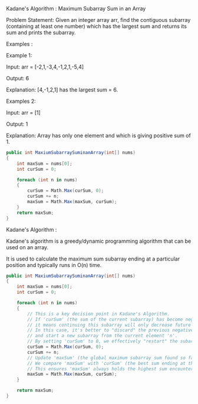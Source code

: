 Kadane's Algorithm : Maximum Subarray Sum in an Array

Problem Statement: Given an integer array arr, find the contiguous subarray (containing at least one number) which has the largest sum and returns its sum and prints the subarray.


Examples :


Example 1:

Input: arr = [-2,1,-3,4,-1,2,1,-5,4] 

Output: 6 

Explanation: [4,-1,2,1] has the largest sum = 6. 


Examples 2: 

Input: arr = [1] 

Output: 1 

Explanation: Array has only one element and which is giving positive sum of 1. 


```cs
public int MaxiumSubarraySuminanArray(int[] nums)
{
	int maxSum = nums[0];
	int curSum = 0;

	foreach (int n in nums)
	{
		curSum = Math.Max(curSum, 0);
		curSum += n;
		maxSum = Math.Max(maxSum, curSum);
	}
	return maxSum;
}
```



Kadane's Algorithm :

Kadane's algorithm is a greedy/dynamic programming algorithm that can be used on an array.

It is used to calculate the maximum sum subarray ending at a particular position and typically runs in O(n) time.


```cs
public int MaxiumSubarraySuminanArray(int[] nums)
{
	int maxSum = nums[0];
	int curSum = 0;

	foreach (int n in nums)
	{
		// This is a key decision point in Kadane's Algorithm.
		// If 'curSum' (the sum of the current subarray) has become negative,
		// it means continuing this subarray will only decrease future sums.
		// In this case, it's better to "discard" the previous negative sum
		// and start a new subarray from the current element 'n'.
		// By setting 'curSum' to 0, we effectively "restart" the subarray.
		curSum = Math.Max(curSum, 0);
		curSum += n;
		// Update 'maxSum' (the global maximum subarray sum found so far).
		// We compare 'maxSum' with 'curSum' (the best sum ending at the current position).
		// This ensures 'maxSum' always holds the highest sum encountered.
		maxSum = Math.Max(maxSum, curSum);
	}

	return maxSum;
}
```